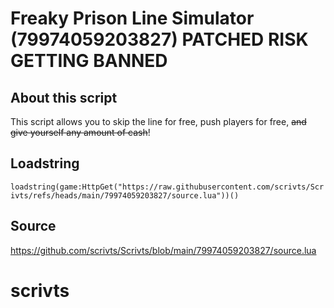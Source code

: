 # Freaky Prison Line Simulator (79974059203827) PATCHED RISK GETTING BANNED

## About this script
This script allows you to skip the line for free, push players for free, ~~and give yourself any amount of cash~~!

## Loadstring

```loadstring(game:HttpGet("https://raw.githubusercontent.com/scrivts/Scrivts/refs/heads/main/79974059203827/source.lua"))()```

## Source

https://github.com/scrivts/Scrivts/blob/main/79974059203827/source.lua

# scrivts
